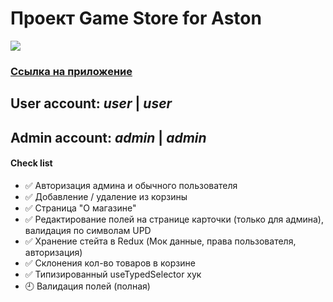 # Проект Game Store for Aston 
![](D:\job\game-store\src\assets\img1.png)
### [Ссылка на приложение ](https://game-store-aston.herokuapp.com/)
## User account: _user_ | _user_
## Admin account: _admin_ | _admin_

#### Check list
- ✅ Авторизация админа и обычного пользователя 
- ✅ Добавление / удаление из корзины
- ✅ Страница "О магазине"
- ✅ Редактирование полей на странице карточки (только для админа), валидация по символам UPD
- ✅ Хранение стейта в Redux (Мок данные, права пользователя, авторизация)
- ✅ Склонения кол-во товаров в корзине
- ✅ Типизированный useTypedSelector хук
- 🕘 Валидация полей (полная)
